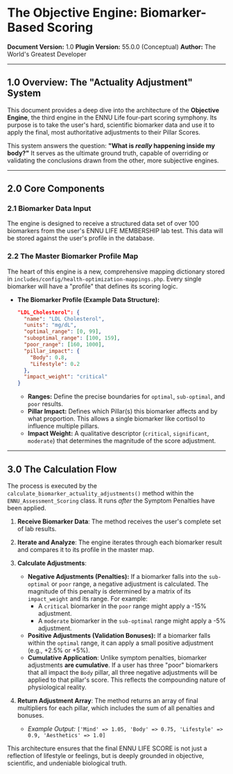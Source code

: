 # The Objective Engine: Biomarker-Based Scoring

**Document Version:** 1.0
**Plugin Version:** 55.0.0 (Conceptual)
**Author:** The World's Greatest Developer

---

## 1.0 Overview: The "Actuality Adjustment" System

This document provides a deep dive into the architecture of the **Objective Engine**, the third engine in the ENNU Life four-part scoring symphony. Its purpose is to take the user's hard, scientific biomarker data and use it to apply the final, most authoritative adjustments to their Pillar Scores.

This system answers the question: **"What is *really* happening inside my body?"** It serves as the ultimate ground truth, capable of overriding or validating the conclusions drawn from the other, more subjective engines.

---

## 2.0 Core Components

### 2.1 Biomarker Data Input

The engine is designed to receive a structured data set of over 100 biomarkers from the user's ENNU LIFE MEMBERSHIP lab test. This data will be stored against the user's profile in the database.

### 2.2 The Master Biomarker Profile Map

The heart of this engine is a new, comprehensive mapping dictionary stored in `includes/config/health-optimization-mappings.php`. Every single biomarker will have a "profile" that defines its scoring logic.

*   **The Biomarker Profile (Example Data Structure):**
    ```json
    "LDL_Cholesterol": {
      "name": "LDL Cholesterol",
      "units": "mg/dL",
      "optimal_range": [0, 99],
      "suboptimal_range": [100, 159],
      "poor_range": [160, 1000],
      "pillar_impact": {
        "Body": 0.8,
        "Lifestyle": 0.2
      },
      "impact_weight": "critical"
    }
    ```
    *   **Ranges:** Define the precise boundaries for `optimal`, `sub-optimal`, and `poor` results.
    *   **Pillar Impact:** Defines which Pillar(s) this biomarker affects and by what proportion. This allows a single biomarker like cortisol to influence multiple pillars.
    *   **Impact Weight:** A qualitative descriptor (`critical`, `significant`, `moderate`) that determines the magnitude of the score adjustment.

---

## 3.0 The Calculation Flow

The process is executed by the `calculate_biomarker_actuality_adjustments()` method within the `ENNU_Assessment_Scoring` class. It runs *after* the Symptom Penalties have been applied.

1.  **Receive Biomarker Data**: The method receives the user's complete set of lab results.

2.  **Iterate and Analyze**: The engine iterates through each biomarker result and compares it to its profile in the master map.

3.  **Calculate Adjustments**:
    *   **Negative Adjustments (Penalties):** If a biomarker falls into the `sub-optimal` or `poor` range, a negative adjustment is calculated. The magnitude of this penalty is determined by a matrix of its `impact_weight` and its range. For example:
        *   A `critical` biomarker in the `poor` range might apply a -15% adjustment.
        *   A `moderate` biomarker in the `sub-optimal` range might apply a -5% adjustment.
    *   **Positive Adjustments (Validation Bonuses):** If a biomarker falls within the `optimal` range, it can apply a small positive adjustment (e.g., +2.5% or +5%).
    *   **Cumulative Application**: Unlike symptom penalties, biomarker adjustments **are cumulative**. If a user has three "poor" biomarkers that all impact the `Body` pillar, all three negative adjustments will be applied to that pillar's score. This reflects the compounding nature of physiological reality.

4.  **Return Adjustment Array**: The method returns an array of final multipliers for each pillar, which includes the sum of all penalties and bonuses.
    *   *Example Output:* `['Mind' => 1.05, 'Body' => 0.75, 'Lifestyle' => 0.9, 'Aesthetics' => 1.0]`

This architecture ensures that the final ENNU LIFE SCORE is not just a reflection of lifestyle or feelings, but is deeply grounded in objective, scientific, and undeniable biological truth. 